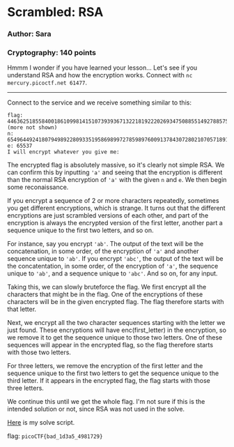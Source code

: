 # Scrambled: RSA
### Author: Sara
### Cryptography: 140 points

Hmmm I wonder if you have learned your lesson... Let's see if you understand RSA and how the encryption works. Connect with `nc mercury.picoctf.net 61477`.

---

Connect to the service and we receive something similar to this:

```
flag: 446362518558400186109981415107393936713221819222026934750885514927885759778785747232338476349836510185293096228073344680750550713160162054260392227492515444308733997285219579717256955031940541997179021725553777819843637846050103201810030377633109605827193084136714193649601932633826364854182879111275757955815167363035030140...(more not shown)
n: 65496449241807949892280933519586989972785989760091378430728021070571891668632750502774573754354936537434158815842758685213934327516975187420177036642952307990530718890556300131184670950052610475277655951177726301897431672847119152251248127335282035946364856778490184449313735770124761135345586978927027976799
e: 65537
I will encrypt whatever you give me:
```

The encrypted flag is absolutely massive, so it's clearly not simple RSA. We can confirm this by inputting `'a'` and seeing that the encryption is different than the normal RSA encryption of `'a'` with the given `n` and `e`. We then begin some reconaissance.

If you encrypt a sequence of 2 or more characters repeatedly, sometimes you get different encryptions, which is strange. It turns out that the different encryptions are just scrambled versions of each other, and part of the encryption is always the encrypted version of the first letter, another part a sequence unique to the first two letters, and so on. 

For instance, say you encrypt `'ab'`. The output of the text will be the concatenation, in some order, of the encryption of `'a'` and another sequence unique to `'ab'`. If you encrypt `'abc'`, the output of the text will be the concatentation, in some order, of the encryption of `'a'`, the sequence unique to `'ab'`, and a sequence unique to `'abc'`. And so on, for any input.

Taking this, we can slowly bruteforce the flag. We first encrypt all the characters that might be in the flag. One of the encryptions of these characters will be in the given encrypted flag. The flag therefore starts with that letter. 

Next, we encrypt all the two character sequences starting with the letter we just found. These encryptions will have enc(first_letter) in the encryption, so we remove it to get the sequence unique to those two letters. One of these sequences will appear in the encrypted flag, so the flag therefore starts with those two letters.

For three letters, we remove the encryption of the first letter and the sequence unique to the first two letters to get the sequence unique to the third letter. If it appears in the encrypted flag, the flag starts with those three letters.

We continue this until we get the whole flag. I'm not sure if this is the intended solution or not, since RSA was not used in the solve.

[Here](scrambled.py) is my solve script.

flag: `picoCTF{bad_1d3a5_4981729}`
